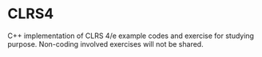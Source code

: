 # CLRS4
C++ implementation of CLRS 4/e example codes and exercise for studying purpose. Non-coding involved exercises will not be shared.
